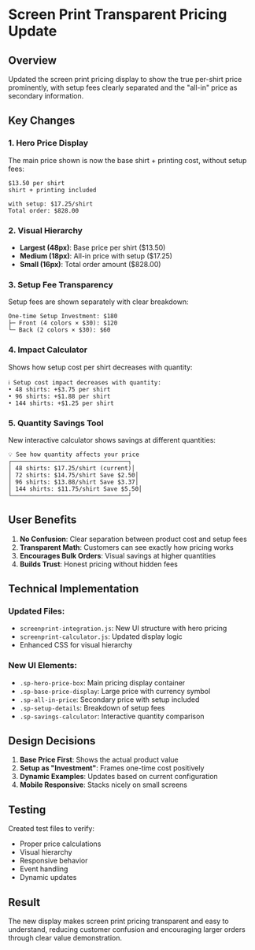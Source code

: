 # Screen Print Transparent Pricing Update

## Overview
Updated the screen print pricing display to show the true per-shirt price prominently, with setup fees clearly separated and the "all-in" price as secondary information.

## Key Changes

### 1. Hero Price Display
The main price shown is now the base shirt + printing cost, without setup fees:

```
$13.50 per shirt
shirt + printing included

with setup: $17.25/shirt
Total order: $828.00
```

### 2. Visual Hierarchy
- **Largest (48px)**: Base price per shirt ($13.50)
- **Medium (18px)**: All-in price with setup ($17.25)
- **Small (16px)**: Total order amount ($828.00)

### 3. Setup Fee Transparency
Setup fees are shown separately with clear breakdown:
```
One-time Setup Investment: $180
├─ Front (4 colors × $30): $120
└─ Back (2 colors × $30): $60
```

### 4. Impact Calculator
Shows how setup cost per shirt decreases with quantity:
```
ℹ️ Setup cost impact decreases with quantity:
• 48 shirts: +$3.75 per shirt
• 96 shirts: +$1.88 per shirt
• 144 shirts: +$1.25 per shirt
```

### 5. Quantity Savings Tool
New interactive calculator shows savings at different quantities:
```
💡 See how quantity affects your price
┌─────────────────────────────────┐
│ 48 shirts: $17.25/shirt (current)│
│ 72 shirts: $14.75/shirt Save $2.50│
│ 96 shirts: $13.88/shirt Save $3.37│
│ 144 shirts: $11.75/shirt Save $5.50│
└─────────────────────────────────┘
```

## User Benefits

1. **No Confusion**: Clear separation between product cost and setup fees
2. **Transparent Math**: Customers can see exactly how pricing works
3. **Encourages Bulk Orders**: Visual savings at higher quantities
4. **Builds Trust**: Honest pricing without hidden fees

## Technical Implementation

### Updated Files:
- `screenprint-integration.js`: New UI structure with hero pricing
- `screenprint-calculator.js`: Updated display logic
- Enhanced CSS for visual hierarchy

### New UI Elements:
- `.sp-hero-price-box`: Main pricing display container
- `.sp-base-price-display`: Large price with currency symbol
- `.sp-all-in-price`: Secondary price with setup included
- `.sp-setup-details`: Breakdown of setup fees
- `.sp-savings-calculator`: Interactive quantity comparison

## Design Decisions

1. **Base Price First**: Shows the actual product value
2. **Setup as "Investment"**: Frames one-time cost positively
3. **Dynamic Examples**: Updates based on current configuration
4. **Mobile Responsive**: Stacks nicely on small screens

## Testing
Created test files to verify:
- Proper price calculations
- Visual hierarchy
- Responsive behavior
- Event handling
- Dynamic updates

## Result
The new display makes screen print pricing transparent and easy to understand, reducing customer confusion and encouraging larger orders through clear value demonstration.